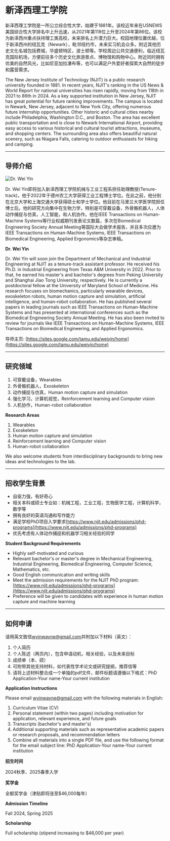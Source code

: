 # 新泽西理工学院

新泽西理工学院是一所公立综合性大学，始建于1881年。该校近年来在USNEWS美国综合性大学排名中上升迅速，从2021年第118位上升至2024年第86位。该校为新泽西州重点扶持理工类高校，未来排名上升潜力巨大。校园地理位置优越，位于新泽西州的纽瓦克（Newark），毗邻纽约市，未来实习机会众多。附近其他历史文化名城包括费城，华盛顿特区，波士顿等。学校周边公共交通便利，临近纽瓦克国际机场，方便前往多个历史文化旅游景点、博物馆和购物中心。附近同时拥有优美的自然风光，比如尼亚加拉瀑布等，也可以满足户外爱好者探索大自然的徒步和露营需求。

The New Jersey Institute of Technology (NJIT) is a public research university founded in 1881. In recent years, NJIT's ranking in the US News & World Report for national universities has risen rapidly, moving from 118th in 2021 to 86th in 2024. As a key supported institution in New Jersey, NJIT has great potential for future ranking improvements. The campus is located in Newark, New Jersey, adjacent to New York City, offering numerous future internship opportunities. Other historic and cultural cities nearby include Philadelphia, Washington D.C., and Boston. The area has excellent public transportation and is close to Newark International Airport, providing easy access to various historical and cultural tourist attractions, museums, and shopping centers. The surrounding area also offers beautiful natural scenery, such as Niagara Falls, catering to outdoor enthusiasts for hiking and camping.

---

## 导师介绍

![Dr. Wei Yin](image_link_here)

Dr. Wei Yin即将加入新泽西理工学院机械与工业工程系担任助理教授(Tenure-track)，他于2022年于德州农工大学获得工业工程博士学位。在此之前，他分别在北京大学和上海交通大学获得硕士和学士学位。他目前在马里兰大学医学院担任博士后。他的研究方向集中在生物力学，特别是可穿戴设备，外骨骼机器人，人体动作捕捉与仿真，人工智能，和人机协作。他在IEEE Transactions on Human-Machine Systems等行业权威期刊发表论文数篇，多次在Biomedical Engineering Society Annual Meeting等国际大会做学术报告，并且多次应邀为IEEE Transactions on Human-Machine Systems, IEEE Transactions on Biomedical Engineering, Applied Ergonomics等杂志审稿。

**Dr. Wei Yin**

Dr. Wei Yin will soon join the Department of Mechanical and Industrial Engineering at NJIT as a tenure-track assistant professor. He received his Ph.D. in Industrial Engineering from Texas A&M University in 2022. Prior to that, he earned his master's and bachelor's degrees from Peking University and Shanghai Jiao Tong University, respectively. He is currently a postdoctoral fellow at the University of Maryland School of Medicine. His research focuses on biomechanics, particularly wearable devices, exoskeleton robots, human motion capture and simulation, artificial intelligence, and human-robot collaboration. He has published several papers in leading journals such as IEEE Transactions on Human-Machine Systems and has presented at international conferences such as the Biomedical Engineering Society Annual Meeting. He has also been invited to review for journals like IEEE Transactions on Human-Machine Systems, IEEE Transactions on Biomedical Engineering, and Applied Ergonomics.

导师主页: [https://sites.google.com/tamu.edu/weiyin/home](https://sites.google.com/tamu.edu/weiyin/home)

---

## 研究领域

1. 可穿戴设备，Wearables
2. 外骨骼机器人，Exoskeleton
3. 动作捕捉与仿真，Human motion capture and simulation
4. 强化学习，计算机视觉，Reinforcement learning and Computer vision
5. 人机协作，Human-robot collaboration

**Research Areas**

1. Wearables
2. Exoskeleton
3. Human motion capture and simulation
4. Reinforcement learning and Computer vision
5. Human-robot collaboration

We also welcome students from interdisciplinary backgrounds to bring new ideas and technologies to the lab.

---

## 招收学生背景

- 自驱力强，有好奇心
- 相关本科或硕士专业如：机械工程，工业工程，生物医学工程，计算机科学，数学等
- 拥有良好的英语沟通和写作能力
- 满足学校PhD项目入学要求[https://www.njit.edu/admissions/phd-programs](https://www.njit.edu/admissions/phd-programs)
- 优先考虑有人体动作捕捉和机器学习相关经验的同学

**Student Background Requirements**

- Highly self-motivated and curious
- Relevant bachelor's or master's degree in Mechanical Engineering, Industrial Engineering, Biomedical Engineering, Computer Science, Mathematics, etc.
- Good English communication and writing skills
- Meet the admission requirements for the NJIT PhD program: [https://www.njit.edu/admissions/phd-programs](https://www.njit.edu/admissions/phd-programs)
- Preference will be given to candidates with experience in human motion capture and machine learning

---

## 如何申请

请用英文致信[wyinwayne@gmail.com](mailto:wyinwayne@gmail.com)并附加以下材料（英文）：
1. 个人简历
2. 个人陈述（两页内），包含申请动机，相关经验，以及未来目标
3. 成绩单（本、硕）
4. 可附带其他支持材料，如代表性学术论文或研究提纲，推荐信等
5. 请将上述材料整合成一个单独的pdf文件，邮件标题请遵循以下格式：PhD Application-Your name-Your current institution

**Application Instructions**

Please email [wyinwayne@gmail.com](mailto:wyinwayne@gmail.com) with the following materials in English:
1. Curriculum Vitae (CV)
2. Personal statement (within two pages) including motivation for application, relevant experience, and future goals
3. Transcripts (bachelor's and master's)
4. Additional supporting materials such as representative academic papers or research proposals, and recommendation letters
5. Combine all materials into a single PDF file, and use the following format for the email subject line: PhD Application-Your name-Your current institution

**招生时间**

2024秋季、2025春季入学

**奖学金**

全额奖学金（津贴即将涨至$46,000每年）

**Admission Timeline**

Fall 2024, Spring 2025

**Scholarship**

Full scholarship (stipend increasing to $46,000 per year)
